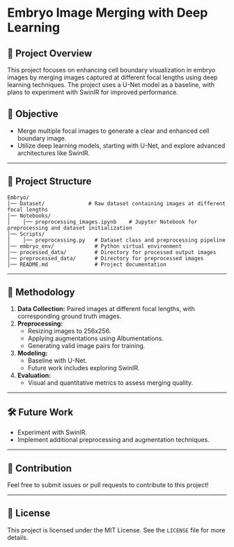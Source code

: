 # Embryo Image Merging with Deep Learning

## 📁 Project Overview

This project focuses on enhancing cell boundary visualization in embryo images by merging images captured at different focal lengths using deep learning techniques. The project uses a U-Net model as a baseline, with plans to experiment with SwinIR for improved performance.

## 🎯 Objective

- Merge multiple focal images to generate a clear and enhanced cell boundary image.
- Utilize deep learning models, starting with U-Net, and explore advanced architectures like SwinIR.

---

## 🚦 Project Structure

```
Embryo/
│── Dataset/              # Raw dataset containing images at different focal lengths
│── Notebooks/
│    │── preprocessing_images.ipynb    # Jupyter Notebook for preprocessing and dataset initialization
│── Scripts/
│    │── preprocessing.py   # Dataset class and preprocessing pipeline
│── embryo_env/             # Python virtual environment
│── processed_data/         # Directory for processed output images
│── preprocessed_data/      # Directory for preprocessed images
│── README.md               # Project documentation
```

---

## 🧠 Methodology

1. **Data Collection:** Paired images at different focal lengths, with corresponding ground truth images.
2. **Preprocessing:**
   - Resizing images to 256x256.
   - Applying augmentations using Albumentations.
   - Generating valid image pairs for training.
3. **Modeling:**
   - Baseline with U-Net.
   - Future work includes exploring SwinIR.
4. **Evaluation:**
   - Visual and quantitative metrics to assess merging quality.

---

<!-- ## ⚙️ Setup

### 1. Clone Repository

```sh
git clone <repository_url>
cd Embryo
```

### 2. Setup Python Environment

```sh
python -m venv embryo_env
source embryo_env/bin/activate
pip install -r requirements.txt
```

### 3. Dataset Preparation

- Place the dataset in the `Dataset/` directory with the following structure:

```
Dataset/
│── embryo_dataset_F0/
│── embryo_dataset_F1/
│── embryo_dataset_F2/
│── embryo_dataset_F3/
│── embryo_dataset_F4/
│── embryo_dataset_F5/
│── processed_data/
```

### 4. Run Preprocessing

```sh
jupyter notebook Notebooks/preprocessing_images.ipynb
```

---

## 🚀 Training the Model

To train the U-Net model, run:

```sh
python train_unet.py
```

---

## 📊 Results

- Evaluation metrics and qualitative results will be documented here.

--- -->

## 🛠 Future Work

- Experiment with SwinIR.
- Implement additional preprocessing and augmentation techniques.

---

## 🤝 Contribution

Feel free to submit issues or pull requests to contribute to this project!

---

## 📝 License

This project is licensed under the MIT License. See the `LICENSE` file for more details.
